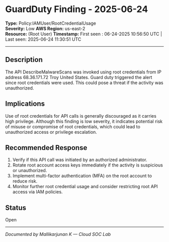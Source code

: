 # GuardDuty Finding - 2025-06-24

**Type:** Policy:IAMUser/RootCredentialUsage  
**Severity:** Low 
**AWS Region:** us-east-2  
**Resource:**  (Root User)
**Timestamp:** First seen : 06-24-2025 10:56:50 UTC | Last seen: 2025-06-24 11:30:51 UTC

---

## Description  
The API DescribeMalwareScans was invoked using root credentials from IP address 68.36.171.72 Troy United States. Guard duty triggered the alert since root credentials were used. This could pose a threat if the activity was unauthorized.


## Implications  
Use of root credentials for API calls is generally discouraged as it carries high privilege. Although this finding is low severity, it indicates potential risk of misuse or compromise of root credentials, which could lead to unauthorized access or privilege escalation.

## Recommended Response  
1. Verify if this API call was initiated by an authorized administrator.  
2. Rotate root account access keys immediately if the activity is suspicious or unauthorized.  
3. Implement multi-factor authentication (MFA) on the root account to reduce risk.  
4. Monitor further root credential usage and consider restricting root API access via IAM policies.  

## Status  
Open

---

*Documented by Mallikarjunan K — Cloud SOC Lab*
